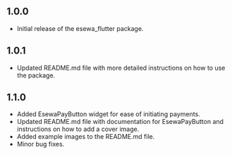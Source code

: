 ## 1.0.0
* Initial release of the esewa_flutter package.

## 1.0.1
* Updated README.md file with more detailed instructions on how to use the package.

## 1.1.0

* Added EsewaPayButton widget for ease of initiating payments.
* Updated README.md file with documentation for EsewaPayButton and instructions on how to add a cover image.
* Added example images to the README.md file.
* Minor bug fixes.
